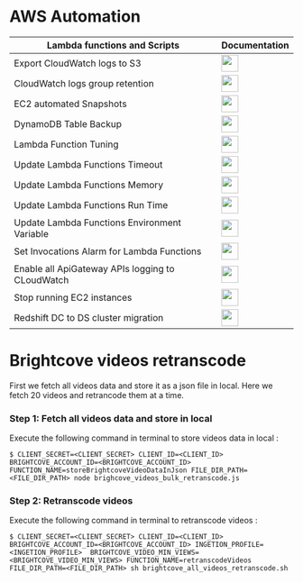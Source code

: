 # AWS Automation
| Lambda functions and Scripts | Documentation |
|-----------------------------------------|-------|
| Export CloudWatch logs to S3| <a href="https://medium.com/tensult/exporting-of-aws-cloudwatch-logs-to-s3-using-automation-2627b1d2ee37"><img src="https://cdn0.iconfinder.com/data/icons/relief-document-glyph-1/32/file-text-document-512.png" width="30px" height="30px"></a> |
| CloudWatch logs group retention | <a href="https://medium.com/tensult/manage-aws-cloudwatch-log-group-retention-using-automation-26add478b0c5"><img src="https://cdn0.iconfinder.com/data/icons/relief-document-glyph-1/32/file-text-document-512.png" width="30px" height="30px"></a> |
| EC2 automated Snapshots | <a href="https://medium.com/tensult/automating-ec2-snapshot-creation-in-aws-8aa5b4b6203"><img src="https://cdn0.iconfinder.com/data/icons/relief-document-glyph-1/32/file-text-document-512.png" width="30px" height="30px"></a> |
| DynamoDB Table Backup | <a href="https://medium.com/tensult/aws-dynamodb-point-in-time-recovery-e8711d6d04cb"><img src="https://cdn0.iconfinder.com/data/icons/relief-document-glyph-1/32/file-text-document-512.png" width="30px" height="30px"></a> |
| Lambda Function Tuning | <a href="https://medium.com/tensult/send-lambda-functions-usage-metrics-to-amazon-cloudwatch-for-tuning-4d5ed69341b0"><img src="https://cdn0.iconfinder.com/data/icons/relief-document-glyph-1/32/file-text-document-512.png" width="30px" height="30px"></a> |
| Update Lambda Functions Timeout | <a href="https://github.com/tensult/aws-automation/blob/master/update_timeout_for_lambda_functions.js"><img src="https://cdn0.iconfinder.com/data/icons/relief-document-glyph-1/32/file-text-document-512.png" width="30px" height="30px"></a> |
| Update Lambda Functions Memory | <a href="https://github.com/tensult/aws-automation/blob/master/update_memory_for_lambda_functions.js"><img src="https://cdn0.iconfinder.com/data/icons/relief-document-glyph-1/32/file-text-document-512.png" width="30px" height="30px"></a> |
| Update Lambda Functions Run Time | <a href="https://github.com/tensult/aws-automation/blob/master/update_runtime_for_lambda_functions.js"><img src="https://cdn0.iconfinder.com/data/icons/relief-document-glyph-1/32/file-text-document-512.png" width="30px" height="30px"></a> |
| Update Lambda Functions Environment Variable | <a href="https://github.com/tensult/aws-automation/blob/master/update_environment_variable_for_lambda_functions.js"><img src="https://cdn0.iconfinder.com/data/icons/relief-document-glyph-1/32/file-text-document-512.png" width="30px" height="30px"></a> |
| Set Invocations Alarm for Lambda Functions | <a href="https://github.com/tensult/aws-automation/blob/master/set_lambda_function_invocation_count_alarm.js"><img src="https://cdn0.iconfinder.com/data/icons/relief-document-glyph-1/32/file-text-document-512.png" width="30px" height="30px"></a> |
| Enable all ApiGateway APIs logging to CLoudWatch | <a href="https://github.com/tensult/aws-automation/blob/master/enable_cloudwatch_logs_for_apis.js"><img src="https://cdn0.iconfinder.com/data/icons/relief-document-glyph-1/32/file-text-document-512.png" width="30px" height="30px"></a> |
| Stop running EC2 instances | <a href="https://github.com/tensult/aws-automation/blob/master/stop_running_ec2_instances/README.md"><img src="https://cdn0.iconfinder.com/data/icons/relief-document-glyph-1/32/file-text-document-512.png" width="30px" height="30px"></a> |
| Redshift DC to DS cluster migration | <a href="https://medium.com/tensult/how-to-migrate-aws-redshift-dc2-to-ds2-node-cluster-73f320dc57f6"><img src="https://cdn0.iconfinder.com/data/icons/relief-document-glyph-1/32/file-text-document-512.png" width="30px" height="30px"></a> |

# Brightcove videos retranscode
First we fetch all videos data and store it as a json file in local. Here we fetch 20 videos and retrancode them at a time.
### Step 1: Fetch all videos data and store in local 
Execute the following command in terminal to store videos data in local :

`$ CLIENT_SECRET=<CLIENT_SECRET> CLIENT_ID=<CLIENT_ID> BRIGHTCOVE_ACCOUNT_ID=<BRIGHTCOVE_ACCOUNT_ID> FUNCTION_NAME=storeBrightcoveVideoDataInJson FILE_DIR_PATH=<FILE_DIR_PATH> node brighcove_videos_bulk_retranscode.js`


### Step 2: Retranscode videos
Execute the following command in terminal to retranscode videos :

`$ CLIENT_SECRET=<CLIENT_SECRET> CLIENT_ID=<CLIENT_ID> BRIGHTCOVE_ACCOUNT_ID=<BRIGHTCOVE_ACCOUNT_ID> INGETION_PROFILE=<INGETION_PROFILE>  BRIGHTCOVE_VIDEO_MIN_VIEWS=<BRIGHTCOVE_VIDEO_MIN_VIEWS> FUNCTION_NAME=retranscodeVideos FILE_DIR_PATH=<FILE_DIR_PATH> sh brightcove_all_videos_retranscode.sh`



